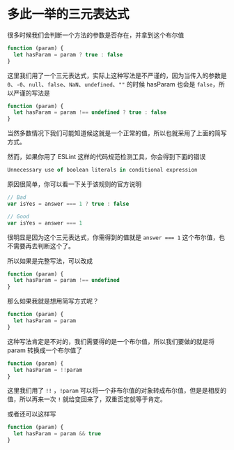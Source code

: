 # 多此一举的三元表达式

很多时候我们会判断一个方法的参数是否存在，并拿到这个布尔值

```js
function (param) {
  let hasParam = param ? true : false
}
```

这里我们用了一个三元表达式，实际上这种写法是不严谨的，因为当传入的参数是 `0`、`-0`、`null`、`false`、`NaN`、`undefined`、`""` 的时候 hasParam 也会是 `false`，所以严谨的写法是

```js
function (param) {
  let hasParam = param !== undefined ? true : false
}
```

当然多数情况下我们可能知道候这就是一个正常的值，所以也就采用了上面的简写方式。

然而，如果你用了 ESLint 这样的代码规范检测工具，你会得到下面的错误

```js
Unnecessary use of boolean literals in conditional expression
```

原因很简单，你可以看一下关于该规则的官方说明

```js
// Bad
var isYes = answer === 1 ? true : false

// Good
var isYes = answer === 1
```

很明显是因为这个三元表达式，你需得到的值就是 `answer === 1` 这个布尔值，也不需要再去判断这个了。

所以如果是完整写法，可以改成

```js
function (param) {
  let hasParam = param !== undefined
}
```

那么如果我就是想用简写方式呢？

```js
function (param) {
  let hasParam = param
}
```

这种写法肯定是不对的，我们需要得的是一个布尔值，所以我们要做的就是将 param 转换成一个布尔值了

```js
function (param) {
  let hasParam = !!param
}
```

这里我们用了 `!!` ，`!param` 可以将一个非布尔值的对象转成布尔值，但是是相反的值，所以再来一次 `!` 就给变回来了，双重否定就等于肯定。

或者还可以这样写

```js
function (param) {
  let hasParam = param && true
}
```